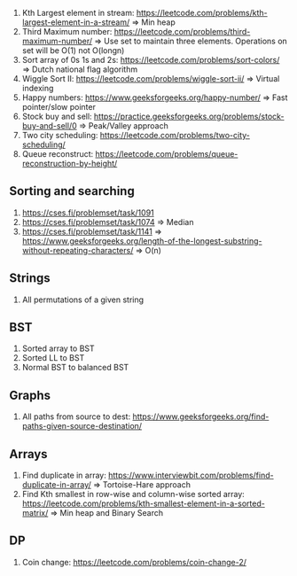 1. Kth Largest element in stream: https://leetcode.com/problems/kth-largest-element-in-a-stream/ => Min heap
2. Third Maximum number: https://leetcode.com/problems/third-maximum-number/ => Use set to maintain three elements. Operations on set will be O(1) not O(longn)
3. Sort array of 0s 1s and 2s: https://leetcode.com/problems/sort-colors/ => Dutch national flag algorithm
4. Wiggle Sort II: https://leetcode.com/problems/wiggle-sort-ii/ => Virtual indexing
5. Happy numbers: https://www.geeksforgeeks.org/happy-number/ => Fast pointer/slow pointer
6. Stock buy and sell: https://practice.geeksforgeeks.org/problems/stock-buy-and-sell/0 => Peak/Valley approach
7. Two city scheduling: https://leetcode.com/problems/two-city-scheduling/
8. Queue reconstruct: https://leetcode.com/problems/queue-reconstruction-by-height/

## Sorting and searching
1. https://cses.fi/problemset/task/1091
2. https://cses.fi/problemset/task/1074 => Median
3. https://cses.fi/problemset/task/1141 => https://www.geeksforgeeks.org/length-of-the-longest-substring-without-repeating-characters/ => O(n)
## Strings
1. All permutations of a given string
## BST
1. Sorted array to BST
2. Sorted LL to BST
3. Normal BST to balanced BST

## Graphs
1. All paths from source to dest: https://www.geeksforgeeks.org/find-paths-given-source-destination/

## Arrays
1. Find duplicate in array: https://www.interviewbit.com/problems/find-duplicate-in-array/ => Tortoise-Hare approach
2. Find Kth smallest in row-wise and column-wise sorted array: https://leetcode.com/problems/kth-smallest-element-in-a-sorted-matrix/ => Min heap and Binary Search

## DP
1. Coin change: https://leetcode.com/problems/coin-change-2/
